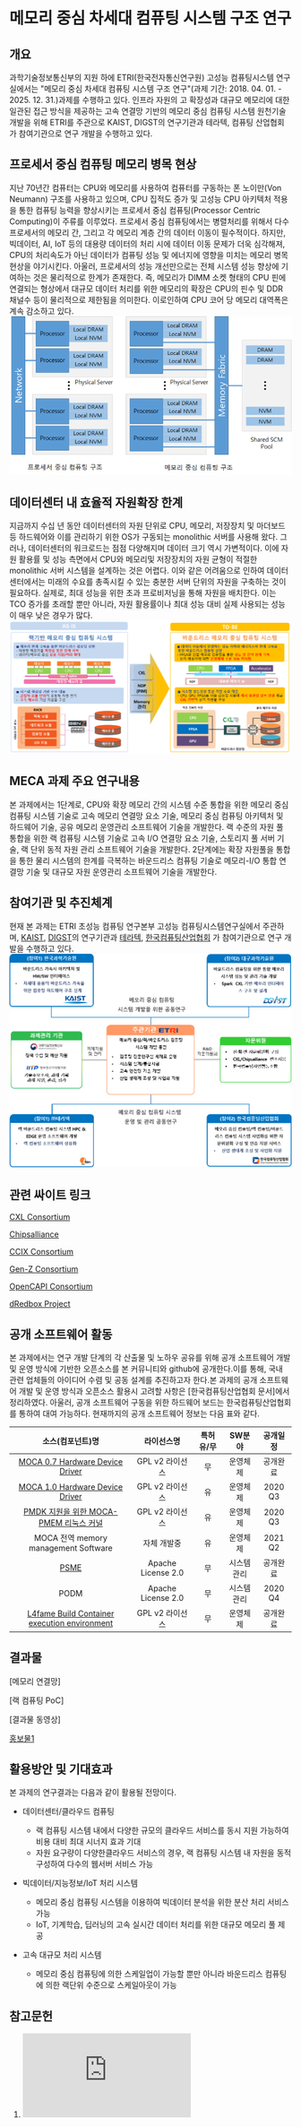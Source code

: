 # 메모리 중심 차세대 컴퓨팅 시스템 구조 연구
## 개요
과학기술정보통신부의 지원  하에 ETRI(한국전자통신연구원) 고성능 컴퓨팅시스템 연구실에서는 "메모리 중심 차세대 컴퓨팅 시스템 구조 연구"(과제 기간: 2018. 04. 01. - 2025. 12. 31.)과제를 수행하고 있다. 인프라 자원의 고 확장성과 대규모 메모리에 대한 일관된 접근 방식을 제공하는 고속 연결망 기반의 메모리 중심 컴퓨팅 시스템 원천기술 개발을 위해 ETRI를 주관으로 KAIST, DIGST의 연구기관과 테라텍, 컴퓨팅 산업협회가 참여기관으로 연구 개발을 수행하고 있다.

## 프로세서 중심 컴퓨팅 메모리 병목 현상
지난 70년간 컴퓨터는 CPU와 메모리를 사용하여 컴퓨터를 구동하는 폰 노이만(Von Neumann) 구조를 사용하고 있으며, CPU 집적도 증가 및 고성능 CPU 아키텍처 적용을 통한 컴퓨팅 능력을 향상시키는 프로세서 중심 컴퓨팅(Processor Centric Computing)이 주류를 이루었다. 
프로세서 중심 컴퓨팅에서는 병렬처리를 위해서 다수 프로세서의 메모리 간, 그리고 각 메모리 계층 간의 데이터 이동이 필수적이다. 하지만, 빅데이터, AI, IoT 등의 대용량 데이터의 처리 시에 데이터 이동 문제가 더욱 심각해져, CPU의 처리속도가 아닌 데이터가 컴퓨팅 성능 및 에너지에 영향을 미치는 메모리 병목 현상을 야기시킨다. 아울러, 프로세서의 성능 개선만으로는 전체 시스템 성능 향상에 기여하는 것은 물리적으로 한계가 존재한다. 
즉, 메모리가 DIMM 소켓 형태의 CPU 핀에 연결되는 형상에서 대규모 데이터 처리를 위한 메모리의 확장은 CPU의 핀수 및 DDR 채널수 등이 물리적으로 제한됨을 의미한다. 이로인하여 CPU 코어 당 메모리 대역폭은 계속 감소하고 있다.
![M1](/Data/image/00/01.png)


## 데이터센터 내 효율적 자원확장 한계

지금까지 수십 년 동안 데이터센터의 자원 단위로 CPU, 메모리, 저장장치 및 마더보드 등 하드웨어와 이를 관리하기 위한 OS가 구동되는 monolithic 서버를 사용해 왔다. 그러나, 데이터센터의 워크로드는 점점 다양해지며 데이터 크기 역시 가변적이다. 이에 자원 활용률 및 성능 측면에서 CPU와 메모리및 저장장치의 자원 균형이 적절한 monolithic 서버 시스템을 설계하는 것은 어렵다. 이와 같은 어려움으로 인하여 데이터 센터에서는 미래의 수요를 총족시킬 수 있는 충분한 서버 단위의 자원을 구축하는 것이 필요하다. 실제로, 최대 성능을 위한 초과 프로비저닝을 통해 자원을 배치한다. 이는 TCO 증가를 초래할 뿐만 아니라, 자원 활용률이나 최대 성능 대비 실제 사용되는 성능이 매우 낮은 경우가 많다.
![M2](/Data/image/00/02.png)

## MECA 과제 주요 연구내용
본 과제에서는 1단계로, CPU와 확장 메모리 간의 시스템 수준 통합을 위한 메모리 중심 컴퓨팅 시스템 기술로 고속 메모리 연결망 요소 기술, 메모리 중심 컴퓨팅 아키텍처 및 하드웨어 기술, 공유 메모리 운영관리 소프트웨어 기술을 개발한다. 랙 수준의 자원 풀 통합을 위한 랙 컴퓨팅 시스템 기술로 고속 I/O 연결망 요소 기술, 스토리지 풀 서버 기술, 랙 단위 동적 자원 관리 소프트웨어 기술을 개발한다.
2단계에는 확장 자원풀을 통합을 통한 물리 시스템의 한계를 극복하는 바운드리스 컴퓨팅 기술로 메모리-I/O 통합 연결망 기술 및 대규모 자원 운영관리 소프트웨어 기술을 개발한다.

## 참여기관 및 추진체계
현재 본 과제는 ETRI 초성능 컴퓨팅 연구본부 고성능 컴퓨팅시스템연구실에서 주관하며,  [KAIST](https://jongse-park.github.io/), [DIGST](https://cas.dgist.ac.kr/)의 연구기관과 [테라텍](http://www.teratec.co.kr/), [한국컴퓨팅산업협회](http://k-cia.or.kr/) 가 참여기관으로 연구 개발을 수행하고 있다. 
![M3](/Data/image/00/03.png)

## 관련 싸이트 링크

[CXL Consortium](https://www.computeexpresslink.org/)

[Chipsalliance](https://www.chipsalliance.org/)

[CCIX Consortium](https://www.ccixconsortium.com/)

[Gen-Z Consortium](http://genzconsortium.org/)

[OpenCAPI Consortium](https://opencapi.org/)

[dRedbox Project](http://www.dredbox.eu/about/)

## 공개 소프트웨어 활동
본 과제에서는 연구 개발 단계의 각 산출물 및 노하우 공유를 위해 공개 소프트웨어 개발 및 운영 방식에 기반한 오픈소스를 본 커뮤니티와 github에 공개한다.이를 통해, 국내 관련 업체들의 아이디어 수렴 및 공동 설계를 추진하고자 한다.본 과제의 공개 소프트웨어 개발 및 운영 방식과 오픈소스 활용시 고려할 사항은 [한국컴퓨팅산업협회 문서]에서 정리하였다. 아울러, 공개 소프트웨어 구동을 위한 하드웨어 보드는 한국컴퓨팅산업협회를 통하여 대여 가능하다. 현재까지의 공개 소프트웨어 정보는 다음 표와 같다.


|소스(컴포넌트)명|라이선스명|특허 유/무|SW분야|공개일정|
|:----------------------------------:|:----------------:|:------:|:--------:|:---------:|
|[MOCA 0.7 Hardware Device Driver](https://github.com/moca-etri/gzd0.7/)|GPL v2 라이선스|무|운영체제|공개완료|
|[MOCA 1.0 Hardware Device Driver](https://github.com/moca-etri/gzd1.0/)|GPL v2 라이선스|유|운영체제|2020 Q3|
|[PMDK 지원을 위한 MOCA-PMEM 리눅스 커널](https://github.com/moca-etri/pmdk/)|GPL v2 라이선스|유|운영체제|2020 Q3|
|MOCA 전역 memory management Software|자체 개발중|유|운영체제|2021 Q2|
|[PSME](https://github.com/moca-etri/psme/)|Apache License 2.0|무|시스템관리|공개완료|
|PODM|Apache License 2.0|무|시스템관리|2020 Q4|
|[L4fame Build Container execution environment](https://github.com/moca-etri/l4fame/)|GPL v2 라이선스|무|운영체제|공개완료

## 결과물
[메모리 연결망]

[랙 컴퓨팅 PoC]

[결과물 동영상]

[홍보물1](Data/documents/promotion.pdf)


## 활용방안 및 기대효과
본 과제의 연구결과는 다음과 같이 활용될 전망이다.

* 데이터센터/클라우드 컴퓨팅
  - 랙 컴퓨팅 시스템 내에서 다양한 규모의 클라우드 서비스를 동시 지원 가능하여 비용 대비 최대 시너지 효과 기대
  - 자원 요구량이 다양한클라우드 서비스의 경우, 랙 컴퓨팅 시스템 내 자원을 동적 구성하여 다수의 웹서버 서비스 가능

* 빅데이터/지능정보/IoT 처리 시스템
  - 메모리 중심 컴퓨팅 시스템을 이용하여 빅데이터 분석을 위한 분산 처리 서비스 가능
  - IoT, 기계학습, 딥러닝의 고속 실시간 데이터 처리를 위한 대규모 메모리 풀 제공

* 고속 대규모 처리 시스템
  - 메모리 중심 컴퓨팅에 의한 스케일업이 가능할 뿐만 아니라 바운드리스 컴퓨팅에 의한 랙단위 수준으로 스케일아웃이 가능

## 참고문헌
1. ![](https://github.com/MECAproject01/meca/files/14981025/OCP-GenZ-March-2018-final.pdf)
